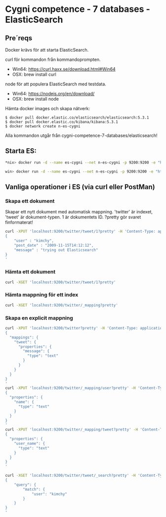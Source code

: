 # Cygni competence - 7 databases - ElasticSearch

## Pre´reqs
Docker krävs för att starta ElasticSearch.

curl för kommandon från kommandoprompten.
- Win64: https://curl.haxx.se/download.html#Win64
- OSX: brew install curl

node för att populera ElasticSearch med testdata.
- Win64: https://nodejs.org/en/download/
- OSX: brew install node

Hämta docker images och skapa nätverk:
```
$ docker pull docker.elastic.co/elasticsearch/elasticsearch:5.3.1
$ docker pull docker.elastic.co/kibana/kibana:5.3.1
$ docker network create n-es-cygni
```

Alla kommandon utgår från cygni-competence-7-databases/elasticsearch!

## Starta ES:
```bash
*nix> docker run -d --name es-cygni --net n-es-cygni -p 9200:9200 -e "http.host=0.0.0.0" -e "transport.host=127.0.0.1" -v $(pwd)/elasticsearch.yaml:/usr/share/elasticsearch/config/elasticsearch.yml  docker.elastic.co/elasticsearch/elasticsearch:5.3.1
```
```bash
win> docker run -d --name es-cygni --net n-es-cygni -p 9200:9200 -e "http.host=0.0.0.0" -e "transport.host=127.0.0.1" -v %cd%\elasticsearch.yaml:/usr/share/elasticsearch/config/elasticsearch.yml  docker.elastic.co/elasticsearch/elasticsearch:5.3.1
```

## Vanliga operationer i ES (via curl eller PostMan)

### Skapa ett dokument
Skapar ett nytt dokument med automatisk mappning. 'twitter' är indexet, 'tweet'
är dokument-typen. 1 är dokumentets ID. ?pretty gör svaret finformaterat!

```bash
curl -XPUT 'localhost:9200/twitter/tweet/1?pretty' -H 'Content-Type: application/json' -d'
{
    "user" : "kimchy",
    "post_date" : "2009-11-15T14:12:12",
    "message" : "trying out Elasticsearch"
}
'
```
### Hämta ett dokument
```bash
curl -XGET 'localhost:9200/twitter/tweet/1?pretty'
```

### Hämta mappning för ett index
```bash
curl -XGET 'localhost:9200/twitter/_mapping?pretty'
```

### Skapa en explicit mappning
```bash
curl -XPUT 'localhost:9200/twitter?pretty' -H 'Content-Type: application/json' -d'
{
  "mappings": {
    "tweet": {
      "properties": {
        "message": {
          "type": "text"
        }
      }
    }
  }
}
'
curl -XPUT 'localhost:9200/twitter/_mapping/user?pretty' -H 'Content-Type: application/json' -d'
{
  "properties": {
    "name": {
      "type": "text"
    }
  }
}
'
curl -XPUT 'localhost:9200/twitter/_mapping/tweet?pretty' -H 'Content-Type: application/json' -d'
{
  "properties": {
    "user_name": {
      "type": "text"
    }
  }
}
'
```

```bash
curl -XGET 'localhost:9200/twitter/tweet/_search?pretty' -H 'Content-Type: application/json' -d'
{
    "query": {
        "match": {
            "user": "kimchy"
        }
    }
}
'
```
